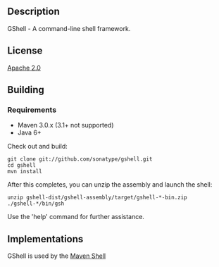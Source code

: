 <!--

    Copyright (c) 2009-present the original author or authors.

    Licensed under the Apache License, Version 2.0 (the "License");
    you may not use this file except in compliance with the License.
    You may obtain a copy of the License at

    http://www.apache.org/licenses/LICENSE-2.0

    Unless required by applicable law or agreed to in writing, software
    distributed under the License is distributed on an "AS IS" BASIS,
    WITHOUT WARRANTIES OR CONDITIONS OF ANY KIND, either express or implied.
    See the License for the specific language governing permissions and
    limitations under the License.

-->
Description
-----------

GShell - A command-line shell framework.

License
-------

[Apache 2.0](http://www.apache.org/licenses/LICENSE-2.0.html)


Building
--------

### Requirements

* Maven 3.0.x (3.1+ not supported)
* Java 6+

Check out and build:

    git clone git://github.com/sonatype/gshell.git
    cd gshell
    mvn install

After this completes, you can unzip the assembly and launch the shell:

    unzip gshell-dist/gshell-assembly/target/gshell-*-bin.zip
    ./gshell-*/bin/gsh

Use the 'help' command for further assistance.

Implementations
---------------

GShell is used by the [Maven Shell](https://github.com/jdillon/mvnsh)